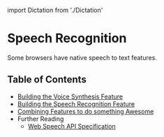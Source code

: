 import Dictation from './Dictation'

# Speech Recognition

Some browsers have native speech to text features.

<Dictation />

## Table of Contents

- [Building the Voice Synthesis Feature](/synthesis)
- [Building the Speech Recognition Feature](/recognition)
- [Combining Features to do something Awesome](/commander)
- Further Reading
  - [Web Speech API Specification](https://developer.mozilla.org/en-US/docs/Web/API/SpeechSynthesis)
